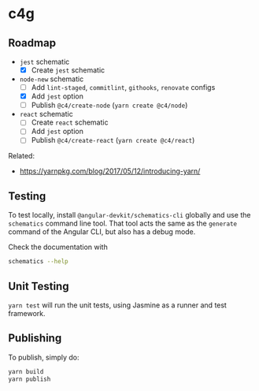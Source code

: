 # c4g

## Roadmap

- `jest` schematic
  - [x] Create `jest` schematic
- `node-new` schematic
  - [ ] Add `lint-staged`, `commitlint`, `githooks`, `renovate` configs
  * [x] Add `jest` option
  * [ ] Publish `@c4/create-node` (`yarn create @c4/node`)
- `react` schematic
  - [ ] Create `react` schematic
  - [ ] Add `jest` option
  - [ ] Publish `@c4/create-react` (`yarn create @c4/react`)

Related:

- https://yarnpkg.com/blog/2017/05/12/introducing-yarn/

## Testing

To test locally, install `@angular-devkit/schematics-cli` globally and use the `schematics` command line tool. That tool acts the same as the `generate` command of the Angular CLI, but also has a debug mode.

Check the documentation with

```bash
schematics --help
```

## Unit Testing

`yarn test` will run the unit tests, using Jasmine as a runner and test framework.

## Publishing

To publish, simply do:

```bash
yarn build
yarn publish
```
